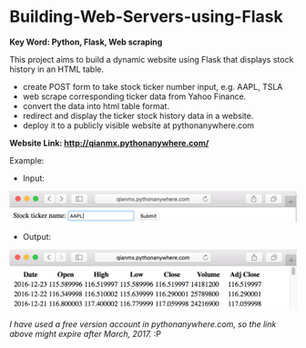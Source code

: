 # Building-Web-Servers-using-Flask
**Key Word: Python, Flask, Web scraping**

This project aims to build a dynamic website using Flask that displays stock history in an HTML table. 

* create POST form to take stock ticker number input, e.g. AAPL, TSLA
* web scrape corresponding ticker data from Yahoo Finance.
* convert the data into html table format.
* redirect and display the ticker stock history data in a website.
* deploy it to a publicly visible website at pythonanywhere.com

**Website Link: http://qianmx.pythonanywhere.com/**

Example: 

* Input:

![alt tag](https://github.com/qianmx/Building-Web-Servers-using-Flask/blob/master/screenshot/submit_form.png)

* Output:

![alt tag](https://github.com/qianmx/Building-Web-Servers-using-Flask/blob/master/screenshot/output.png)

_I have used a free version account in pythonanywhere.com, so the link above might expire after March, 2017._ :P
